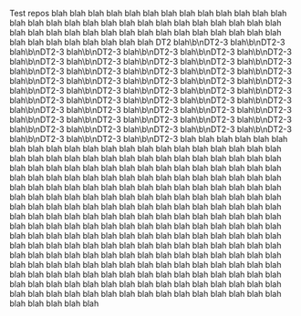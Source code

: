 Test repos
blah
blah
blah
blah
blah
blah
blah
blah
blah
blah
blah
blah
blah
blah
blah
blah
blah
blah
blah
blah
blah
blah
blah
blah
blah
blah
blah
blah
blah
blah
blah
blah
blah
blah
blah
blah
blah
blah
blah
blah
blah
blah
blah
blah
blah
blah
blah
blah
blah
blah
blah DT2
blah\b\nDT2-3
blah\b\nDT2-3
blah\b\nDT2-3
blah\b\nDT2-3
blah\b\nDT2-3
blah\b\nDT2-3
blah\b\nDT2-3
blah\b\nDT2-3
blah\b\nDT2-3
blah\b\nDT2-3
blah\b\nDT2-3
blah\b\nDT2-3
blah\b\nDT2-3
blah\b\nDT2-3
blah\b\nDT2-3
blah\b\nDT2-3
blah\b\nDT2-3
blah\b\nDT2-3
blah\b\nDT2-3
blah\b\nDT2-3
blah\b\nDT2-3
blah\b\nDT2-3
blah\b\nDT2-3
blah\b\nDT2-3
blah\b\nDT2-3
blah\b\nDT2-3
blah\b\nDT2-3
blah\b\nDT2-3
blah\b\nDT2-3
blah\b\nDT2-3
blah\b\nDT2-3
blah\b\nDT2-3
blah\b\nDT2-3
blah\b\nDT2-3
blah\b\nDT2-3
blah\b\nDT2-3
blah\b\nDT2-3
blah\b\nDT2-3
blah\b\nDT2-3
blah\b\nDT2-3
blah\b\nDT2-3
blah\b\nDT2-3
blah\b\nDT2-3
blah\b\nDT2-3
blah\b\nDT2-3
blah\b\nDT2-3
blah\b\nDT2-3
blah\b\nDT2-3
blah\b\nDT2-3
blah\b\nDT2-3
blah
blah
blah
blah
blah
blah
blah
blah
blah
blah
blah
blah
blah
blah
blah
blah
blah
blah
blah
blah
blah
blah
blah
blah
blah
blah
blah
blah
blah
blah
blah
blah
blah
blah
blah
blah
blah
blah
blah
blah
blah
blah
blah
blah
blah
blah
blah
blah
blah
blah
blah
blah
blah
blah
blah
blah
blah
blah
blah
blah
blah
blah
blah
blah
blah
blah
blah
blah
blah
blah
blah
blah
blah
blah
blah
blah
blah
blah
blah
blah
blah
blah
blah
blah
blah
blah
blah
blah
blah
blah
blah
blah
blah
blah
blah
blah
blah
blah
blah
blah
blah
blah
blah
blah
blah
blah
blah
blah
blah
blah
blah
blah
blah
blah
blah
blah
blah
blah
blah
blah
blah
blah
blah
blah
blah
blah
blah
blah
blah
blah
blah
blah
blah
blah
blah
blah
blah
blah
blah
blah
blah
blah
blah
blah
blah
blah
blah
blah
blah
blah
blah
blah
blah
blah
blah
blah
blah
blah
blah
blah
blah
blah
blah
blah
blah
blah
blah
blah
blah
blah
blah
blah
blah
blah
blah
blah
blah
blah
blah
blah
blah
blah
blah
blah
blah
blah
blah
blah
blah
blah
blah
blah
blah
blah
blah
blah
blah
blah
blah
blah
blah
blah
blah
blah
blah
blah
blah
blah
blah
blah
blah
blah
blah
blah
blah
blah
blah
blah
blah
blah
blah
blah
blah
blah
blah
blah
blah
blah
blah
blah
blah
blah
blah
blah
blah
blah
blah
blah
blah
blah
blah
blah
blah
blah
blah
blah
blah
blah
blah
blah
blah

